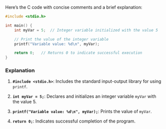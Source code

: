Here’s the C code with concise comments and a brief explanation:

```c
#include <stdio.h>

int main() {
    int myVar = 5;  // Integer variable initialized with the value 5

    // Print the value of the integer variable
    printf("Variable value: %d\n", myVar);

    return 0;   // Returns 0 to indicate successful execution
}
```

### Explanation

1. **`#include <stdio.h>`**: Includes the standard input-output library for using `printf`.

2. **`int myVar = 5;`**: Declares and initializes an integer variable `myVar` with the value 5.

3. **`printf("Variable value: %d\n", myVar);`**: Prints the value of `myVar`.

4. **`return 0;`**: Indicates successful completion of the program.
